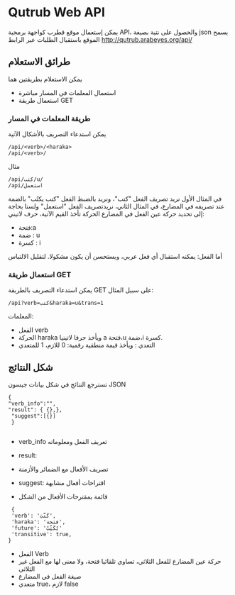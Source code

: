 # Qutrub Web API

يمكن إستعمال موقع قطرب كواجهة برمجية API، والحصول على نتية بصيغة json
يسمح الموقع باستقبال الطلبات عبر الرابط
http://qutrub.arabeyes.org/api/

## طرائق الاستعلام
يمكن الاستعلام بطريقتين هما
* استعمال المعلمات في المسار مباشرة
* استعمال طريقة GET
### طريقة المعلمات في المسار 
يمكن استدعاء التصريف بالأشكال الآتية
```
/api/<verb>/<haraka>
/api/<verb>/
```
مثال
```
/api/كتب/u/
/api/استعمل
```
في المثال الأول نريد تصريف الفعل "كتب"، ونريد بالضبط الفعل "كتب يكتُب" بالضمة عند تصريفه في المضارع،
في المثال الثاني، نريدتصريف الفعل "استعمل" ولسنا بحاجة إلى تحديد حركة عين الفعل في المضارع
الحركة تأخذ القيم الآتية، حرف لاتيني:
-  فتحة:a
-  ضمة : u
-  كسرة : i

أما الفعل: يمكنه استقبال أي فعل عربي، ويستحسن أن يكون مشكولا. لتقليل الالتباس
### استعمال طريقة GET
يمكن استدعاء التصريف بالطريقة GET
على سبيل المثال:
```
/api?verb=كتب&haraka=u&trans=1
```
المعلمات:
* الفعل verb
* الحركة haraka ويأخذ حرفا لاتينيا a فتحة،u ضمة،i كسرة.
* التعدي : ويأخذ قيمة منطقية رقمية: 0 للازم، 1 للمتعدي

## شكل النتائج
تسترجع النتائج في شكل بيانات جيسون JSON
```
{
"verb_info":"",
"result": { {},},
 "suggest":[{}]
 }  
                  
```
-  verb_info تعريف الفعل ومعلوماته
-  result: 
-  تصريف الأفعال مع الضمائر والأزمنة

- suggest: اقتراحات أفعال مشابهة
- قائمة بمقترحات الأفعال من الشكل
```
 {
 'verb': 'كَتَّبَ', 
 'haraka': 'فتحة',
 'future': 'يُكَتِّبُ'
 'transitive': true,
}
```
- الفعل Verb
- حركة عين المضارع للفعل الثلاثي، تساوي تلقائيا فتحة، ولا معنى لها مع الفعل غير الثلاثي
- صيغة الفعل في المضارع
- متعدي true، لازم false
